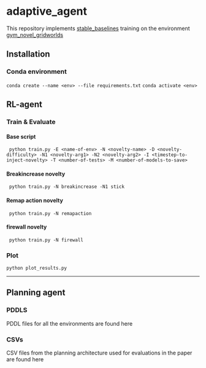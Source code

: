 # adaptive_agent
This repository implements [stable_baselines](https://github.com/hill-a/stable-baselines) training on the environment [gym_novel_gridworlds](https://github.com/gtatiya/gym-novel-gridworlds)

## Installation

### Conda environment
```conda create --name <env> --file requirements.txt```
```conda activate <env> ```

## RL-agent


### Train & Evaluate

#### Base script
``` python train.py -E <name-of-env> -N <novelty-name> -D <novelty-difficulty> -N1 <novelty-arg1> -N2 <novelty-arg2> -I <timestep-to-inject-novelty> -T <number-of-tests> -M <number-of-models-to-save>```

#### Breakincrease novelty
``` python train.py -N breakincrease -N1 stick```

#### Remap action novelty
``` python train.py -N remapaction```

#### firewall novelty
``` python train.py -N firewall```

### Plot

```python plot_results.py```

-------------------------------------

## Planning agent

### PDDLS

PDDL files for all the environments are found here

### CSVs
CSV files from the planning architecture used for evaluations in the paper are found here

<!-- http://github.com - automatic!
[GitHub](http://github.com) -->
<!-- 
To run evaluations

```python evaluate.py -N breakincrease -N1 stick```

```python evaluate.py -N remapaction```

```python evaluate.py -N firewall``` -->

